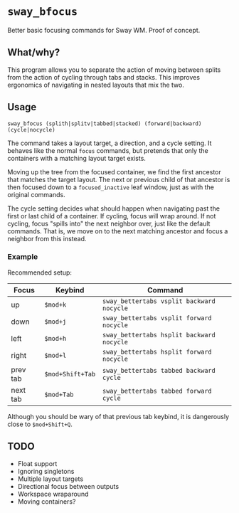 # `sway_bfocus`

Better basic focusing commands for Sway WM.
Proof of concept.

## What/why?

This program allows you to separate the action of moving between splits
from the action of cycling through tabs and stacks.
This improves ergonomics of navigating in nested layouts that mix the two.

## Usage

```
sway_bfocus (splith|splitv|tabbed|stacked) (forward|backward) (cycle|nocycle)
```

The command takes a layout target, a direction, and a cycle setting.
It behaves like the normal `focus` commands,
but pretends that only the containers with a matching layout target exists.

Moving up the tree from the focused container,
we find the first ancestor that matches the target layout.
The next or previous child of that ancestor is then focused
down to a `focused_inactive` leaf window,
just as with the original commands.

The cycle setting decides what should happen
when navigating past the first or last child of a container.
If cycling, focus will wrap around.
If not cycling, focus "spills into" the next neighbor over,
just like the default commands.
That is, we move on to the next matching ancestor
and focus a neighbor from this instead.

### Example

Recommended setup:

Focus    | Keybind          |Command
---------|------------------|-----------------------------------------
up       | `$mod+k`         | `sway_bettertabs vsplit backward nocycle`
down     | `$mod+j`         | `sway_bettertabs vsplit forward nocycle`
left     | `$mod+h`         | `sway_bettertabs hsplit backward nocycle`
right    | `$mod+l`         | `sway_bettertabs hsplit forward nocycle`
prev tab | `$mod+Shift+Tab` | `sway_bettertabs tabbed backward cycle`
next tab | `$mod+Tab`       | `sway_bettertabs tabbed forward cycle`

Although you should be wary of that previous tab keybind,
it is dangerously close to `$mod+Shift+Q`.

## TODO

- Float support
- Ignoring singletons
- Multiple layout targets
- Directional focus between outputs
- Workspace wraparound
- Moving containers?
